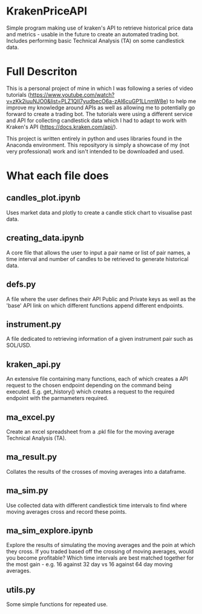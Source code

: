 # KrakenPriceAPI
Simple program making use of kraken's API to retrieve historical price data and metrics - usable in the future to create an automated trading bot. Includes performing basic Technical Analysis (TA) on some candlestick data.

# Full Descriton

This is a personal project of mine in which I was following a series of video tutorials (https://www.youtube.com/watch?v=zKk2iuuNJO0&list=PLZ1QII7yudbecO6a-zAI6cuGP1LLnmW8e) to help me improve my knowledge around APIs as well as allowing me to potentially go forward to create a trading bot. The tutorials were using a different service and API for collecting candlestick data which I had to adapt to work with Kraken's API (https://docs.kraken.com/api/).

This project is written entirely in python and uses libraries found in the Anaconda environment. This reposityory is simply a showcase of my (not very professional) work and isn't intended to be downloaded and used.

# What each file does

## candles_plot.ipynb
Uses market data and plotly to create a candle stick chart to visualise past data.

## creating_data.ipynb
A core file that allows the user to input a pair name or list of pair names, a time interval and number of candles to be retrieved to generate historical data.

## defs.py
A file where the user defines their API Public and Private keys as well as the 'base' API link on which different functions append different endpoints.

## instrument.py
A file dedicated to retrieving information of a given instrument pair such as SOL/USD.

## kraken_api.py
An extensive file containing many functions, each of which creates a API request to the chosen endpoint depending on the command being executed. E.g. get_history() which creates a request to the required endpoint with the parmameters required.

## ma_excel.py
Create an excel spreadsheet from a .pkl file for the moving average Technical Analysis (TA).

## ma_result.py
Collates the results of the crosses of moving averages into a dataframe.

## ma_sim.py
Use collected data with different candlestick time intervals to find where moving averages cross and record these points.

## ma_sim_explore.ipynb
Explore the results of simulating the moving averages and the poin at which they cross. If you traded based off the crossing of moving averages, would you become profitable? Which time intervals are best matched together for the most gain - e.g. 16 against 32 day vs 16 against 64 day moving averages.

## utils.py
Some simple functions for repeated use.
  
